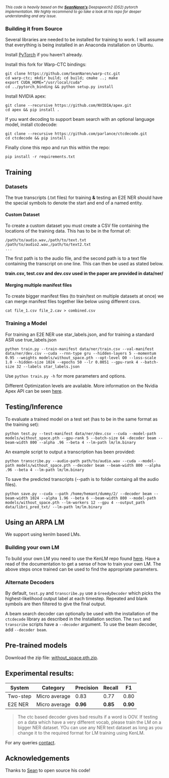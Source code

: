 *<sub>This code is heavily based on the **[SeanNaren's](https://github.com/SeanNaren/deepspeech.pytorch)** Deepspeech2 (DS2) pytorch implementation. We highly recommend to go take a look at his repo for deeper understanding and any issue.</sub>*

### Building it from Source

Several libraries are needed to be installed for training to work. I will assume that everything is being installed in
an Anaconda installation on Ubuntu.

Install [PyTorch](https://github.com/pytorch/pytorch#installation) if you haven't already.

Install this fork for Warp-CTC bindings:
```
git clone https://github.com/SeanNaren/warp-ctc.git
cd warp-ctc; mkdir build; cd build; cmake ..; make
export CUDA_HOME="/usr/local/cuda"
cd ../pytorch_binding && python setup.py install
```

Install NVIDIA apex:
```
git clone --recursive https://github.com/NVIDIA/apex.git
cd apex && pip install .
```

If you want decoding to support beam search with an optional language model, install ctcdecode:
```
git clone --recursive https://github.com/parlance/ctcdecode.git
cd ctcdecode && pip install .
```

Finally clone this repo and run this within the repo:
```
pip install -r requirements.txt
```

## Training

### Datasets

The true transcripts (.txt files) for training **&** testing an E2E NER should have the special symbols to denote the start and end of a named entity.
#### Custom Dataset
To create a custom dataset you must create a CSV file containing the locations of the training data. This has to be in the format of:
```
/path/to/audio.wav,/path/to/text.txt
/path/to/audio2.wav,/path/to/text2.txt
...
```
The first path is to the audio file, and the second path is to a text file containing the transcript on one line. This can then be used as stated below.

**train.csv, test.csv and dev.csv used in the paper are provided in data/ner/**
#### Merging multiple manifest files

To create bigger manifest files (to train/test on multiple datasets at once) we can merge manifest files together like below using different csvs.
```
cat file_1.csv file_2.cav > combined.csv
```

### Training a Model
For training an E2E NER use star_labels.json, and for training a standard ASR use true_labels.json
```
python train.py --train-manifest data/ner/train.csv --val-manifest data/ner/dev.csv --cuda --rnn-type gru --hidden-layers 5 --momentum 0.95 --weights models/without_space.pth --opt-level O0 --loss-scale 1.0 --hidden-size 1024 --epochs 50 --lr 0.0051 --gpu-rank 4 --batch-size 32 --labels star_labels.json
```

Use `python train.py -h` for more parameters and options.

Different Optimization levels are available. More information on the Nvidia Apex API can be seen [here](https://nvidia.github.io/apex/amp.html#opt-levels).

## Testing/Inference

To evaluate a trained model on a test set (has to be in the same format as the training set):

```
python test.py --test-manifest data/ner/dev.csv --cuda --model-path models/without_space.pth --gpu-rank 5 --batch-size 64 -decoder beam --beam-width 800 --alpha .96 --beta 4 --lm-path lm/lm.binary
```

An example script to output a transcription has been provided:

```
python transcribe.py --audio-path path/to/audio.wav --cuda --model-path models/without_space.pth --decoder beam --beam-width 800 --alpha .96 --beta 4 --lm-path lm/lm.binary
```

To save the predicted transcripts (--path is to folder containg all the audio files).
```
python save.py --cuda --path /home/hemant/dummy/2/ --decoder beam --beam-width 1024 --alpha 1.96 --beta 6 --beam-width 800 --model-path models/without_space.pth --lm-workers 12 --gpu 4 --output_path data/libri_pred_txt/ --lm-path lm/lm.binary
```
## Using an ARPA LM

We support using kenlm based LMs.

### Building your own LM

To build your own LM you need to use the KenLM repo found [here](https://github.com/kpu/kenlm). Have a read of the documentation to get a sense of how to train your own LM. The above steps once trained can be used to find the appropriate parameters.

### Alternate Decoders
By default, `test.py` and `transcribe.py` use a `GreedyDecoder` which picks the highest-likelihood output label at each timestep. Repeated and blank symbols are then filtered to give the final output.

A beam search decoder can optionally be used with the installation of the `ctcdecode` library as described in the Installation section. The `test` and `transcribe` scripts have a `--decoder` argument. To use the beam decoder, add `--decoder beam`. 

## Pre-trained models
Download the zip file: [without_space.pth.zip](https://doi.org/10.5281/zenodo.3893954).


## Experimental results: <br/>
| System   | Category     | Precision | Recall | F1     |
| -------- | ------------ | --------- | ------ | ------ |
| Two-step |Micro average | 0.83      |0.77    |0.80    |
| E2E NER  |Micro average | **0.96**  |**0.85**|**0.90**|

> The ctc based decoder gives bad results if a word is OOV. If testing on a data which have a very different vocab, please train the LM on a bigger NER dataset. YOu can use any NER text dataset as long as you change it to the required format for LM training using KenLM.

For any queries [contact](raotnameh@gmail.com).

## Acknowledgements

Thanks to [Sean](https://github.com/SeanNaren) to open source his code!

